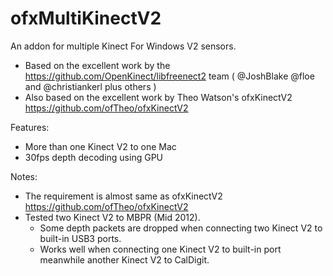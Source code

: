 ofxMultiKinectV2
================

An addon for multiple Kinect For Windows V2 sensors.

- Based on the excellent work by the https://github.com/OpenKinect/libfreenect2 team ( @JoshBlake @floe and @christiankerl plus others )
- Also based on the excellent work by Theo Watson's ofxKinectV2 https://github.com/ofTheo/ofxKinectV2

Features:
- More than one Kinect V2 to one Mac
- 30fps depth decoding using GPU

Notes:
- The requirement is almost same as ofxKinectV2 https://github.com/ofTheo/ofxKinectV2
- Tested two Kinect V2 to MBPR (Mid 2012).
  - Some depth packets are dropped when connecting two Kinect V2 to built-in USB3 ports.
  - Works well when connecting one Kinect V2 to built-in port meanwhile another Kinect V2 to CalDigit.
  
